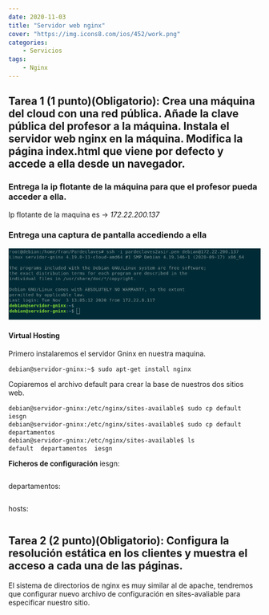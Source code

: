 ```yaml
---
date: 2020-11-03
title: "Servidor web nginx"
cover: "https://img.icons8.com/ios/452/work.png"
categories: 
    - Servicios
tags:
    - Nginx
---
```


## Tarea 1 (1 punto)(Obligatorio): Crea una máquina del cloud con una red pública. Añade la clave pública del profesor a la máquina. Instala el servidor web nginx en la máquina. Modifica la página index.html que viene por defecto y accede a ella desde un navegador.

### Entrega la ip flotante de la máquina para que el profesor pueda acceder a ella.
Ip flotante de la maquina es ->  *172.22.200.137*

### Entrega una captura de pantalla accediendo a ella
![PracticaImg](images/servicios/nginx-1.png "Imagen de la practica")

#### Virtual Hosting
Primero instalaremos el servidor Gninx en nuestra maquina.
```shell
debian@servidor-gninx:~$ sudo apt-get install nginx
```

Copiaremos el archivo default para crear la base de nuestros dos sitios web.
```shell
debian@servidor-gninx:/etc/nginx/sites-available$ sudo cp default iesgn
debian@servidor-gninx:/etc/nginx/sites-available$ sudo cp default departamentos
debian@servidor-gninx:/etc/nginx/sites-available$ ls
default  departamentos  iesgn
```

**Ficheros de configuración**
iesgn:
```shell

```


departamentos:
```shell

```

hosts:
```shell

```

## Tarea 2 (2 punto)(Obligatorio): Configura la resolución estática en los clientes y muestra el acceso a cada una de las páginas.

El sistema de directorios de nginx es muy similar al de apache, tendremos que configurar nuevo archivo de configuración en sites-avaliable para especificar nuestro sitio.
```shell

```
